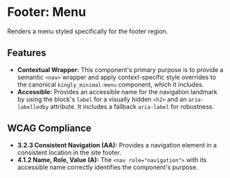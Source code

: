 # Footer: Menu

Renders a menu styled specifically for the footer region.

## Features

- **Contextual Wrapper:** This component's primary purpose is to provide a
  semantic `<nav>` wrapper and apply context-specific style overrides to the
  canonical `kingly_minimal:menu` component, which it includes.
- **Accessible:** Provides an accessible name for the navigation landmark by
  using the block's `label` for a visually hidden `<h2>` and
  an `aria-labelledby` attribute. It includes a fallback `aria-label` for
  robustness.

## WCAG Compliance

- **3.2.3 Consistent Navigation (AA):** Provides a navigation element in a
  consistent location in the site footer.
- **4.1.2 Name, Role, Value (A):** The `<nav role="navigation">` with its
  accessible name correctly identifies the component's purpose.
